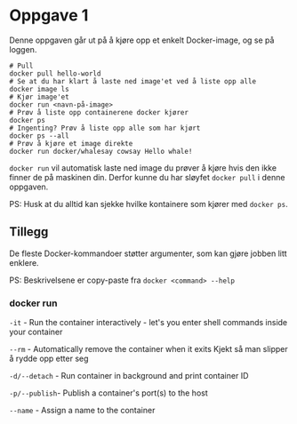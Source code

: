 Oppgave 1
=========

Denne oppgaven går ut på å kjøre opp et enkelt Docker-image, og se på loggen.

```
# Pull
docker pull hello-world
# Se at du har klart å laste ned image'et ved å liste opp alle
docker image ls
# Kjør image'et
docker run <navn-på-image>
# Prøv å liste opp containerene docker kjører
docker ps
# Ingenting? Prøv å liste opp alle som har kjørt
docker ps --all
# Prøv å kjøre et image direkte
docker run docker/whalesay cowsay Hello whale!
```

`docker run` vil automatisk laste ned image du prøver å kjøre hvis den ikke finner de på maskinen din. Derfor kunne du har sløyfet `docker pull` i denne oppgaven.

PS: Husk at du alltid kan sjekke hvilke kontainere som kjører med `docker ps`.


## Tillegg

De fleste Docker-kommandoer støtter argumenter, som kan gjøre jobben litt enklere.

PS: Beskrivelsene er copy-paste fra `docker <command> --help`


### docker run

`-it` - Run the container interactively - let's you enter shell commands inside your container

`--rm` - Automatically remove the container when it exits
Kjekt så man slipper å rydde opp etter seg

`-d/--detach` - Run container in background and print container ID

`-p/--publish`- Publish a container's port(s) to the host

`--name` - Assign a name to the container
